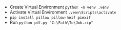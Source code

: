 - Create Virtual Environment `python -m venv .venv`
- Activate Virtual Environment `.venv\Scripts\activate`
- `pip install pillow pillow-heif piexif`
- Run `python pdf.py "C:\Path\To\Job.zip"`
